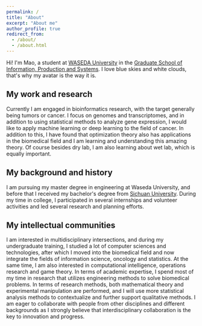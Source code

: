 ```yaml
---
permalink: /
title: "About"
excerpt: "About me"
author_profile: true
redirect_from: 
  - /about/
  - /about.html
---
```


Hi! I'm Mao, a student at [WASEDA University](https://www.waseda.jp/top/en/) in the [Graduate School of Information, Production and Systems](https://www.waseda.jp/fsci/gips/en/). I love blue skies and white clouds, that's why my avatar is the way it is.

## My work and research
Currently I am engaged in bioinformatics research, with the target generally being tumors or cancer. I focus on genomes and transcriptomes, and in addition to using statistical methods to analyze gene expression, I would like to apply machine learning or deep learning to the field of cancer. In addition to this, I have found that optimization theory also has applications in the biomedical field and I am learning and understanding this amazing theory. Of course besides dry lab, I am also learning about wet lab, which is equally important.

## My background and history
I am pursuing my master degree in engineering at Waseda University, and before that I received my bachelor's degree from [Sichuan University](https://en.scu.edu.cn/). During my time in college, I participated in several internships and volunteer activities and led several research and planning efforts.

## My intellectual communities
I am interested in multidisciplinary intersections, and during my undergraduate training, I studied a lot of computer sciences and technologies, after which I moved into the biomedical field and now integrate the fields of information science, oncology and statistics. At the same time, I am also interested in computational intelligence, operations research and game theory. In terms of academic expertise, I spend most of my time in research that utilizes engineering methods to solve biomedical problems. In terms of research methods, both mathematical theory and experimental manipulation are performed, and I will use more statistical analysis methods to contextualize and further support qualitative methods. I am eager to collaborate with people from other disciplines and different backgrounds as I strongly believe that interdisciplinary collaboration is the key to innovation and progress.
